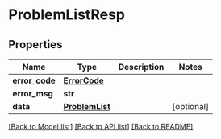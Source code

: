 # ProblemListResp

## Properties
Name | Type | Description | Notes
------------ | ------------- | ------------- | -------------
**error_code** | [**ErrorCode**](ErrorCode.md) |  | 
**error_msg** | **str** |  | 
**data** | [**ProblemList**](ProblemList.md) |  | [optional] 

[[Back to Model list]](../README.md#documentation-for-models) [[Back to API list]](../README.md#documentation-for-api-endpoints) [[Back to README]](../README.md)

